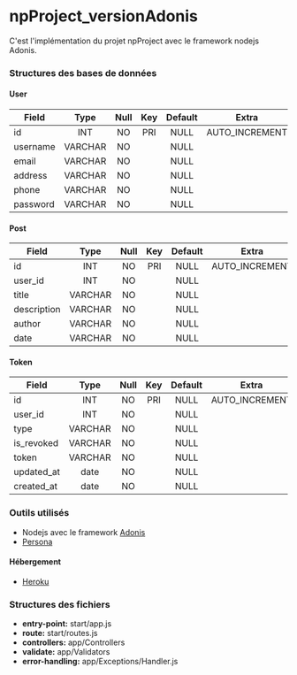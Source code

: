 # npProject_versionAdonis
C'est l'implémentation du projet npProject avec le framework nodejs Adonis.

### Structures des bases de données 
#### User
| Field        | Type           | Null  | Key   |Default|Extra  |
| -------------|:--------------:|:-----:|:------:|:------:|:------:|
| id           | INT        |   NO  | PRI   | NULL  |AUTO_INCREMENT  |
| username     | VARCHAR       |   NO  |       | NULL  |       |
| email        | VARCHAR    |   NO  |       | NULL  |       |
| address       | VARCHAR    |   NO  |       | NULL  |       |
| phone       | VARCHAR    |   NO  |       | NULL  |       |
| password     | VARCHAR    |   NO  |       | NULL  |       |

#### Post
| Field        | Type           | Null  | Key   |Default|Extra  |
| -------------|:--------------:|:-----:|:------:|:------:|:------:|
| id           | INT        |   NO  | PRI   | NULL  |AUTO_INCREMENT  |
| user_id           | INT        |   NO  |    | NULL  |  |
| title     | VARCHAR       |   NO  |       | NULL  |       |
| description    | VARCHAR    |   NO  |       | NULL  |       |
| author       | VARCHAR    |   NO  |       | NULL  |       |
| date       | VARCHAR    |   NO  |       | NULL  |       |

#### Token
| Field        | Type           | Null  | Key   |Default|Extra  |
| -------------|:--------------:|:-----:|:------:|:------:|:------:|
| id           | INT        |   NO  | PRI   | NULL  |AUTO_INCREMENT  |
| user_id           | INT        |   NO  |    | NULL  |  |
| type     | VARCHAR       |   NO  |       | NULL  |       |
| is_revoked    | VARCHAR    |   NO  |       | NULL  |       |
| token       | VARCHAR    |   NO  |       | NULL  |       |
| updated_at       | date    |   NO  |       | NULL  |       |
| created_at       | date    |   NO  |       | NULL  |       |

### Outils utilisés

* Nodejs avec le framework [Adonis](https://adonisjs.com/)
* [Persona](https://github.com/adonisjs/adonis-persona)

#### Hébergement
* [Heroku](https://www.heroku.com/)

### Structures des fichiers

* **entry-point:** start/app.js
* **route:** start/routes.js
* **controllers:** app/Controllers
* **validate:** app/Validators
* **error-handling:** app/Exceptions/Handler.js

